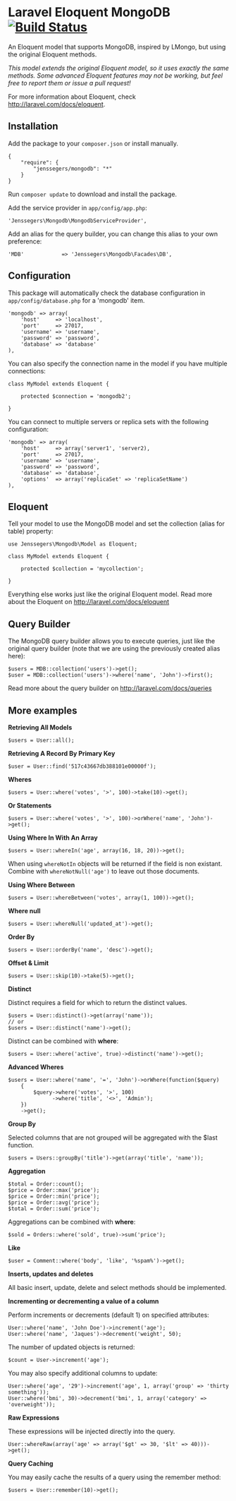 Laravel Eloquent MongoDB [![Build Status](https://travis-ci.org/jenssegers/Laravel-MongoDB.png?branch=master)](https://travis-ci.org/jenssegers/Laravel-MongoDB)
========================

An Eloquent model that supports MongoDB, inspired by LMongo, but using the original Eloquent methods.

*This model extends the original Eloquent model, so it uses exactly the same methods. Some advanced Eloquent features may not be working, but feel free to report them or issue a pull request!*

For more information about Eloquent, check http://laravel.com/docs/eloquent.

Installation
------------

Add the package to your `composer.json` or install manually.

    {
        "require": {
            "jenssegers/mongodb": "*"
        }
    }

Run `composer update` to download and install the package.

Add the service provider in `app/config/app.php`:

    'Jenssegers\Mongodb\MongodbServiceProvider',

Add an alias for the query builder, you can change this alias to your own preference:

    'MDB'            => 'Jenssegers\Mongodb\Facades\DB',

Configuration
-------------

This package will automatically check the database configuration in `app/config/database.php` for a 'mongodb' item.

    'mongodb' => array(
        'host'     => 'localhost',
        'port'     => 27017,
        'username' => 'username',
        'password' => 'password',
        'database' => 'database'
    ),

You can also specify the connection name in the model if you have multiple connections:

    class MyModel extends Eloquent {
    
        protected $connection = 'mongodb2';
    
    }

You can connect to multiple servers or replica sets with the following configuration:

    'mongodb' => array(
        'host'     => array('server1', 'server2),
        'port'     => 27017,
        'username' => 'username',
        'password' => 'password',
        'database' => 'database',
        'options'  => array('replicaSet' => 'replicaSetName')
    ),

Eloquent
--------

Tell your model to use the MongoDB model and set the collection (alias for table) property:
    
    use Jenssegers\Mongodb\Model as Eloquent;
    
    class MyModel extends Eloquent {
    
        protected $collection = 'mycollection';
    
    }

Everything else works just like the original Eloquent model. Read more about the Eloquent on http://laravel.com/docs/eloquent

Query Builder
-------------

The MongoDB query builder allows you to execute queries, just like the original query builder (note that we are using the previously created alias here):

    $users = MDB::collection('users')->get();
    $user = MDB::collection('users')->where('name', 'John')->first();

Read more about the query builder on http://laravel.com/docs/queries

More examples
-------------

**Retrieving All Models**

    $users = User::all();

**Retrieving A Record By Primary Key**

    $user = User::find('517c43667db388101e00000f');

**Wheres**

    $users = User::where('votes', '>', 100)->take(10)->get();

**Or Statements**

    $users = User::where('votes', '>', 100)->orWhere('name', 'John')->get();

**Using Where In With An Array**

    $users = User::whereIn('age', array(16, 18, 20))->get();

When using `whereNotIn` objects will be returned if the field is non existant. Combine with `whereNotNull('age')` to leave out those documents.

**Using Where Between**

    $users = User::whereBetween('votes', array(1, 100))->get();

**Where null**

    $users = User::whereNull('updated_at')->get();

**Order By**

    $users = User::orderBy('name', 'desc')->get();

**Offset & Limit**

    $users = User::skip(10)->take(5)->get();

**Distinct**

Distinct requires a field for which to return the distinct values.

    $users = User::distinct()->get(array('name'));
    // or
    $users = User::distinct('name')->get();

Distinct can be combined with **where**:

    $users = User::where('active', true)->distinct('name')->get();

**Advanced Wheres**

    $users = User::where('name', '=', 'John')->orWhere(function($query)
        {
            $query->where('votes', '>', 100)
                  ->where('title', '<>', 'Admin');
        })
        ->get();

**Group By**

Selected columns that are not grouped will be aggregated with the $last function.

    $users = Users::groupBy('title')->get(array('title', 'name'));

**Aggregation**

    $total = Order::count();
    $price = Order::max('price');
    $price = Order::min('price');
    $price = Order::avg('price');
    $total = Order::sum('price');

Aggregations can be combined with **where**:

    $sold = Orders::where('sold', true)->sum('price');

**Like**

    $user = Comment::where('body', 'like', '%spam%')->get();

**Inserts, updates and deletes**

All basic insert, update, delete and select methods should be implemented.

**Incrementing or decrementing a value of a column**

Perform increments or decrements (default 1) on specified attributes:

    User::where('name', 'John Doe')->increment('age');
    User::where('name', 'Jaques')->decrement('weight', 50);

The number of updated objects is returned:

    $count = User->increment('age');

You may also specify additional columns to update:

    User::where('age', '29')->increment('age', 1, array('group' => 'thirty something'));
    User::where('bmi', 30)->decrement('bmi', 1, array('category' => 'overweight'));

**Raw Expressions**

These expressions will be injected directly into the query.

    User::whereRaw(array('age' => array('$gt' => 30, '$lt' => 40)))->get();

**Query Caching**

You may easily cache the results of a query using the remember method:

    $users = User::remember(10)->get();
